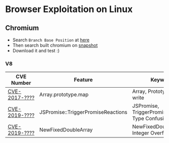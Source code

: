 # Browser Exploitation on Linux

## Chromium
* Search `Branch Base Position` at [here](https://omahaproxy.appspot.com/)
* Then search built chromium on [snapshot](https://commondatastorage.googleapis.com/chromium-browser-snapshots/index.html)
* Download it and test :)

### V8
CVE Number | Feature | Keywords | Credit
---------- | ------- | -------- | ------
[CVE-2017-????](./chromium/716044/README.md) | Array.prototype.map | Array, Prototype, OOB write | _halbecaf_
[CVE-2019-????](./chromium/46654/README.md) | JSPromise::TriggerPromiseReactions | JSPromise, TriggerPromiseReactions, Type Confusion | _glazunov_
[CVE-2019-????](./chromium/46748/README.md) | NewFixedDoubleArray | NewFixedDoubleArray, Integer Overflow | _glazunov_